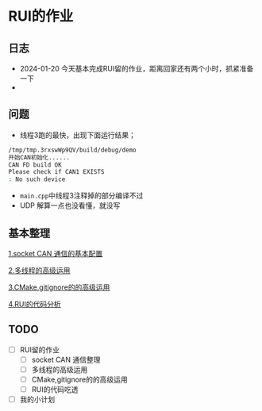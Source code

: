 # RUI的作业

## 日志

* 2024-01-20 今天基本完成RUI留的作业，距离回家还有两个小时，抓紧准备一下
* 


## 问题

* 线程3跑的最快，出现下面运行结果；

```bash
/tmp/tmp.3rxswWp9QV/build/debug/demo
开始CAN初始化......
CAN FD build OK
Please check if CAN1 EXISTS 
: No such device

```

* `main.cpp`中线程3注释掉的部分编译不过
* UDP 解算一点也没看懂，就没写


## 基本整理
[1.socket CAN 通信的基本配置]()

[2.多线程的高级运用]()

[3.CMake,gitignore的的高级运用]()

[4.RUI的代码分析]()


## TODO

-[ ] RUI留的作业
    - [ ] socket CAN 通信整理
    - [ ] 多线程的高级运用
    - [ ] CMake,gitignore的的高级运用
    - [ ] RUI的代码吃透

-[ ] 我的小计划